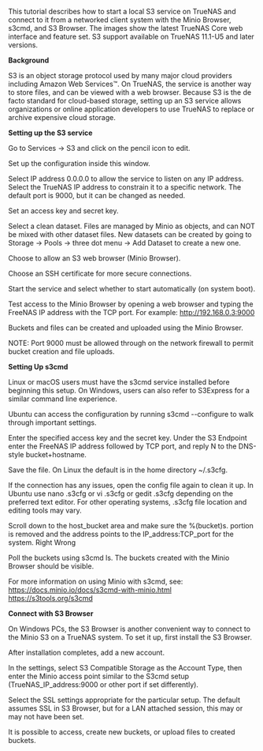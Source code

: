 This tutorial describes how to start a local S3 service on TrueNAS and connect to it from a networked client system with the Minio Browser, s3cmd, and S3 Browser. The images show the latest TrueNAS Core web interface and feature set. S3 support available on TrueNAS 11.1-U5 and later versions.

**Background**

S3 is an object storage protocol used by many major cloud providers including Amazon Web Services™. On TrueNAS, the service is another way to store files, and can be viewed with a web browser. Because S3 is the de facto standard for cloud-based storage, setting up an S3 service allows organizations or online application developers to use TrueNAS to replace or archive expensive cloud storage.  

**Setting up the S3 service**

Go to Services -> S3 and click on the pencil icon to edit.
<need image>

Set up the configuration inside this window.
<need image>

Select IP address 0.0.0.0 to allow the service to listen on any IP address. Select the TrueNAS IP address to constrain it to a specific network.
The default port is 9000, but it can be changed as needed.

Set an access key and secret key.

Select a clean dataset. Files are managed by Minio as objects, and can NOT be mixed with other dataset files. New datasets can be created by going to Storage -> Pools -> three dot menu -> Add Dataset to create a new one.

Choose to allow an S3 web browser (Minio Browser).
<need image>

Choose an SSH certificate for more secure connections.

Start the service and select whether to start automatically (on system boot). 
<need image>

Test access to the Minio Browser by opening a web browser and typing the FreeNAS IP address with the TCP port. For example: http://192.168.0.3:9000

Buckets and files can be created and uploaded using the Minio Browser.

NOTE: Port 9000 must be allowed through on the network firewall to permit bucket creation and file uploads.


**Setting Up s3cmd**

Linux or macOS users must have the s3cmd service installed before beginning this setup. On Windows, users can also refer to S3Express for a similar command line experience. 

Ubuntu can access the configuration by running s3cmd --configure to walk through important settings.

Enter the specified access key and the secret key. Under the S3 Endpoint enter the FreeNAS IP address followed by TCP port, and reply N to the DNS-style bucket+hostname. 

Save the file. On Linux the default is in the home directory ~/.s3cfg.
<need image>

If the connection has any issues, open the config file again to clean it up. In Ubuntu use nano .s3cfg or vi .s3cfg or gedit .s3cfg depending on the preferred text editor. For other operating systems, .s3cfg file location and editing tools may vary. 

Scroll down to the host_bucket area and make sure the %(bucket)s. portion is removed and the address points to the IP_address:TCP_port for the system.
Right
Wrong
<need image>


Poll the buckets using s3cmd ls. The buckets created with the Minio Browser should be visible. 


For more information on using Minio with s3cmd, see: https://docs.minio.io/docs/s3cmd-with-minio.html 
https://s3tools.org/s3cmd 

**Connect with S3 Browser**

On Windows PCs, the S3 Browser is another convenient way to connect to the Minio S3 on a TrueNAS system. To set it up, first install the S3 Browser. 

After installation completes, add a new account. 
<need image>

In the settings, select S3 Compatible Storage as the Account Type, then enter the Minio access point similar to the S3cmd setup (TrueNAS_IP_address:9000 or other port if set differently).  

Select the SSL settings appropriate for the particular setup. The default assumes SSL in S3 Browser, but for a LAN attached session, this may or may not have been set.
<need image>


It is possible to access, create new buckets, or upload files to created buckets.
<need image>

